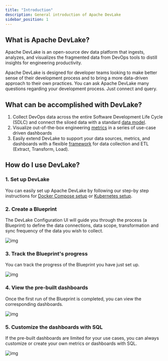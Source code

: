 ```yaml
---
title: "Introduction"
description: General introduction of Apache DevLake
sidebar_position: 1
---
```


## What is Apache DevLake?
Apache DevLake is an open-source dev data platform that ingests, analyzes, and visualizes the fragmented data from DevOps tools to distill insights for engineering productivity.

Apache DevLake is designed for developer teams looking to make better sense of their development process and to bring a more data-driven approach to their own practices. You can ask Apache DevLake many questions regarding your development process. Just connect and query.

## What can be accomplished with DevLake?
1. Collect DevOps data across the entire Software Development Life Cycle (SDLC) and connect the siloed data with a standard [data model](../DataModels/DevLakeDomainLayerSchema.md).
2. Visualize out-of-the-box engineering [metrics](../EngineeringMetrics.md) in a series of use-case driven dashboards
3. Easily extend DevLake to support your data sources, metrics, and dashboards with a flexible [framework](Architecture.md) for data collection and ETL (Extract, Transform, Load).

## How do I use DevLake?
### 1. Set up DevLake
You can easily set up Apache DevLake by following our step-by step instructions for [Docker Compose setup](../QuickStart/DockerComposeSetup.md) or [Kubernetes setup](../QuickStart/KubernetesSetup.md).

### 2. Create a Blueprint
The DevLake Configuration UI will guide you through the process (a Blueprint) to define the data connections, data scope, transformation and sync frequency of the data you wish to collect.

![img](/img/Introduction/userflow1.svg)

### 3. Track the Blueprint's progress
You can track the progress of the Blueprint you have just set up.

![img](/img/Introduction/userflow2.svg)

### 4. View the pre-built dashboards
Once the first run of the Blueprint is completed, you can view the corresponding dashboards.

![img](/img/Introduction/userflow3.png)

### 5. Customize the dashboards with SQL
If the pre-built dashboards are limited for your use cases, you can always customize or create your own metrics or dashboards with SQL.

![img](/img/Introduction/userflow4.png)
